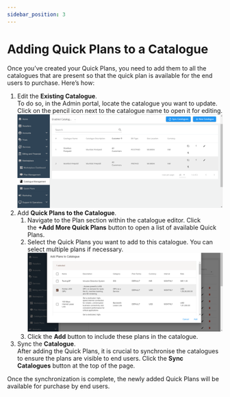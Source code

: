 ```yaml
---
sidebar_position: 3
---
```

# Adding Quick Plans to a Catalogue

Once you’ve created your Quick Plans, you need to add them to all the catalogues that are present so that the quick plan is available for the end users to purchase. Here’s how:

1. Edit the **Existing Catalogue**.   
   To do so, in the Admin portal, locate the catalogue you want to update. Click on the pencil icon next to the catalogue name to open it for editing.
      ![Managing Quick Plans](img/QuickPlans13.png)
2. Add **Quick Plans to the Catalogue**.
    1. Navigate to the Plan section within the catalogue editor. Click the **+Add More Quick Plans** button to open a list of available Quick Plans.
    2. Select the Quick Plans you want to add to this catalogue. You can select multiple plans if necessary.
      ![Managing Quick Plans](img/QuickPlans14.png)
	1. Click the **Add** button to include these plans in the catalogue.
1. Sync the **Catalogue**.   
   After adding the Quick Plans, it is crucial to synchronise the catalogues to ensure the plans are visible to end users. Click the **Sync Catalogues** button at the top of the page.

Once the synchronization is complete, the newly added Quick Plans will be available for purchase by end users.
